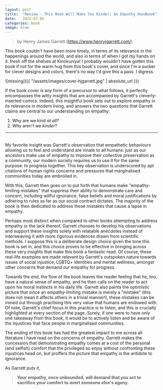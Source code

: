 ```yaml
---
layout: post
title:  "Review - This Book Will Make You Kinder: An Empathy Handbook"
date:   2022-07-05
categories: book
image: true
---
```

> by Henry James Garrett (<https://www.henryjgarrett.com/>)

This book couldn't have been more timely, in terms of its relevance in the happenings around the world, and also in terms of when I got my hands on it: fresh off the shelves at Kinokuniya! I probably wouldn't have gotten this book if not for the warm hug from this book's cover, and since I'm a sucker for clever designs and colors, there's no way I'd give this a pass. I digress.

![missing]({{ "/assets/images/cover-hjgarrett.jpg" | absolute_url }})

If the book cover is any form of a precursor to what follows, it perfectly encompasses the witty insights that are accompanied by Garrett's cleverly-inserted comics. Indeed, this insightful book sets out to explore empathy in its relevance in modern living, and answers the two questions that Garrett claims are central to our understanding on empathy:

1. Why are we kind *at all*?
2. Why aren't we *kinder*?

<hr/>
<br/>
My favorite insight was Garrett's observation that empathetic behaviours allowing us to feel and understand are innate to all humans: just as our ancestors make use of empathy to improve their collective preservation as a community, our modern society requires us to use it for the same purpose: to progress together. This key observation is underscored by apt citations of human rights concerns and pressures that marginalised communities today are embroiled in.

With this, Garrett then goes on to put forth that humans make "empathy-limiting mistakes" that suppress their ability to demonstrate care and concern, including willful ignorance, false beliefs and moral justifications by adhering to rules as far as our social contract dictates. The majority of the book is then dedicated to address these mistakes that cause a lapse in empathy.

Perhaps most distinct when compared to other books attempting to address empathy or the lack thereof, Garrett chooses to develop his observations and support these insights solely with relatable anecdotes instead of interweaving it with more rigorous evidences drawn from scientific methods. I suppose this is a deliberate design choice given the tone this book is set in, and this choice proves to be effective in bringing across these very insights that make this book a fantastic read. Of course, these real-life examples are made relevant by Garrett's outspoken nature towards issues of social injustice, LGBTQ+ identities and mental wellness, amongst other concerns that demand our empathy for progress.

Towards the end, the flow of the book leaves the reader feeling that he, too, have a natural sense of empathy, and he then calls on the reader to act upon his moral instincts in his daily life. Garrett also paints the optimistic picture that since an empathy-limiting mistake is merely a "mistake" (this does not mean it affects others in a trivial manner!), these mistakes can be ironed out through practising this very value that humans are endowed with. Of note, Garrett's chief focus in this practice is to listen, and this is crucially highlighted at every section of the page. Surely, if one were to have only one takeaway from this book, it would be to actively listen and be aware of the injustices that face people in marginalised communities. 

The ending of this book has had the greatest impact to me across all literature I have read on the concerns of empathy. Garrett makes the concession that demonstrating empathy comes at a cost of the personal (and selfish) comfort that the privileged so enjoy without confronting these injustices head on, but proffers the picture that empathy is the antidote to ignorance.

As Garrett puts it, 

> **Your empathy, once unbounded, will demand that you act to sacrifice your comfort to avert someone else's agony.**